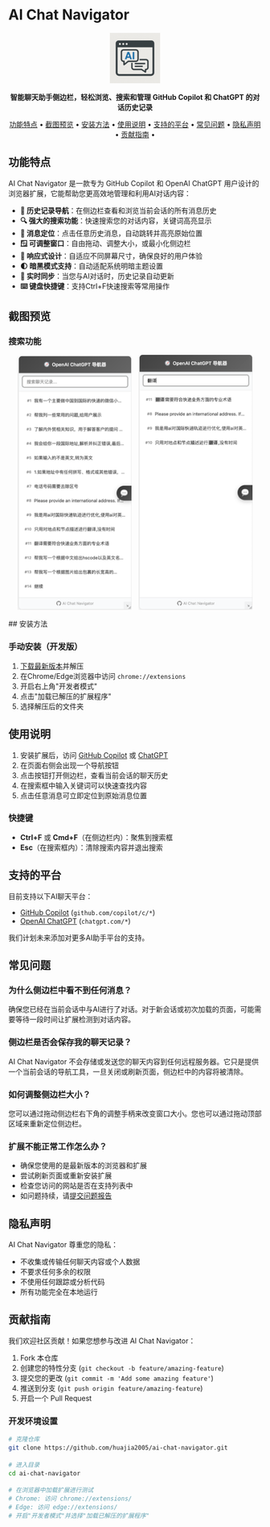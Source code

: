 # AI Chat Navigator

<p align="center">
  <img src="icon.png" alt="AI Chat Navigator Logo" width="100" height="100">
</p>

<p align="center">
  <b>智能聊天助手侧边栏，轻松浏览、搜索和管理 GitHub Copilot 和 ChatGPT 的对话历史记录</b>
</p>

<p align="center">
  <a href="#功能特点">功能特点</a> •
  <a href="#截图预览">截图预览</a> •
  <a href="#安装方法">安装方法</a> •
  <a href="#使用说明">使用说明</a> •
  <a href="#支持的平台">支持的平台</a> •
  <a href="#常见问题">常见问题</a> •
  <a href="#隐私声明">隐私声明</a> •
  <a href="#贡献指南">贡献指南</a> •
</p>

## 功能特点

AI Chat Navigator 是一款专为 GitHub Copilot 和 OpenAI ChatGPT 用户设计的浏览器扩展，它能帮助您更高效地管理和利用AI对话内容：

- **📜 历史记录导航**：在侧边栏查看和浏览当前会话的所有消息历史
- **🔍 强大的搜索功能**：快速搜索您的对话内容，关键词高亮显示
- **📌 消息定位**：点击任意历史消息，自动跳转并高亮原始位置
- **🪟 可调整窗口**：自由拖动、调整大小，或最小化侧边栏
- **📱 响应式设计**：自适应不同屏幕尺寸，确保良好的用户体验
- **🌓 暗黑模式支持**：自动适配系统明暗主题设置
- **🔄 实时同步**：当您与AI对话时，历史记录自动更新
- **⌨️ 键盘快捷键**：支持Ctrl+F快速搜索等常用操作

## 截图预览

### 搜索功能

<p align="center">
  <img src="screenshot/search-feature.jpg" width="45%" style="max-height: 600px; object-fit: contain; margin-right: 10px;" alt="搜索功能">
  <img src="screenshot/search-result.jpg" width="45%" style="max-height: 600px; object-fit: contain;" alt="搜索结果">
</p>
## 安装方法

### 手动安装（开发版）

1. [下载最新版本](https://github.com/huajia2005/ai-chat-navigator/releases)并解压
2. 在Chrome/Edge浏览器中访问 `chrome://extensions`
3. 开启右上角"开发者模式"
4. 点击"加载已解压的扩展程序"
5. 选择解压后的文件夹

## 使用说明

1. 安装扩展后，访问 [GitHub Copilot](https://github.com/copilot) 或 [ChatGPT](https://chat.openai.com/)
2. 在页面右侧会出现一个导航按钮
3. 点击按钮打开侧边栏，查看当前会话的聊天历史
4. 在搜索框中输入关键词可以快速查找内容
5. 点击任意消息可立即定位到原始消息位置

### 快捷键

- **Ctrl+F** 或 **Cmd+F**（在侧边栏内）：聚焦到搜索框
- **Esc**（在搜索框内）：清除搜索内容并退出搜索

## 支持的平台

目前支持以下AI聊天平台：

- [GitHub Copilot](https://github.com/copilot) (`github.com/copilot/c/*`)
- [OpenAI ChatGPT](https://chat.openai.com/) (`chatgpt.com/*`)

我们计划未来添加对更多AI助手平台的支持。

## 常见问题

### 为什么侧边栏中看不到任何消息？

确保您已经在当前会话中与AI进行了对话。对于新会话或初次加载的页面，可能需要等待一段时间让扩展检测到对话内容。

### 侧边栏是否会保存我的聊天记录？

AI Chat Navigator 不会存储或发送您的聊天内容到任何远程服务器。它只是提供一个当前会话的导航工具，一旦关闭或刷新页面，侧边栏中的内容将被清除。

### 如何调整侧边栏大小？

您可以通过拖动侧边栏右下角的调整手柄来改变窗口大小。您也可以通过拖动顶部区域来重新定位侧边栏。

### 扩展不能正常工作怎么办？

- 确保您使用的是最新版本的浏览器和扩展
- 尝试刷新页面或重新安装扩展
- 检查您访问的网站是否在支持列表中
- 如问题持续，请[提交问题报告](https://github.com/huajia2005/ai-chat-navigator/issues)

## 隐私声明

AI Chat Navigator 尊重您的隐私：

- 不收集或传输任何聊天内容或个人数据
- 不要求任何多余的权限
- 不使用任何跟踪或分析代码
- 所有功能完全在本地运行

## 贡献指南

我们欢迎社区贡献！如果您想参与改进 AI Chat Navigator：

1. Fork 本仓库
2. 创建您的特性分支 (`git checkout -b feature/amazing-feature`)
3. 提交您的更改 (`git commit -m 'Add some amazing feature'`)
4. 推送到分支 (`git push origin feature/amazing-feature`)
5. 开启一个 Pull Request

### 开发环境设置

```bash
# 克隆仓库
git clone https://github.com/huajia2005/ai-chat-navigator.git

# 进入目录
cd ai-chat-navigator

# 在浏览器中加载扩展进行测试
# Chrome: 访问 chrome://extensions/
# Edge: 访问 edge://extensions/
# 开启"开发者模式"并选择"加载已解压的扩展程序"
